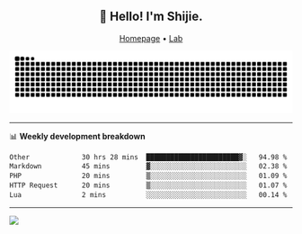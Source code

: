 <h2 align="center">👋 Hello! I'm Shijie.</h2>
<p align="center">
  <a href="https://xu-shi-jie.github.io"> Homepage</a> •
  <a href="https://onodalab.ees.hokudai.ac.jp"> Lab </a>
</p>

![Snake animation](https://github.com/xu-shi-jie/xu-shi-jie/blob/output/github-snake.svg)


-------

📊 **Weekly development breakdown**
<!--START_SECTION:waka-->

```txt
Other             30 hrs 28 mins  ███████████████████████▓░   94.98 %
Markdown          45 mins         ▓░░░░░░░░░░░░░░░░░░░░░░░░   02.38 %
PHP               20 mins         ▒░░░░░░░░░░░░░░░░░░░░░░░░   01.09 %
HTTP Request      20 mins         ▒░░░░░░░░░░░░░░░░░░░░░░░░   01.07 %
Lua               2 mins          ░░░░░░░░░░░░░░░░░░░░░░░░░   00.14 %
```

<!--END_SECTION:waka-->

-------
![](https://komarev.com/ghpvc/?username=xu-shi-jie&style=flat-square&color=blue) 
